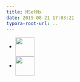 ```yaml
---
title: HSetNx
date: 2019-08-21 17:03:21
typora-root-url: ..
---
```

<ul class="list-inline">
<li><a href="https://weibo.com/jingyan666" target＝_blank><img src="/img/wb.png" width="50" align=center /></a></li>

<li><a href="https://github.com/hsetnx" target＝_blank><img src="/img/git.png" width="50" align=center /></a></li>
</ul>
